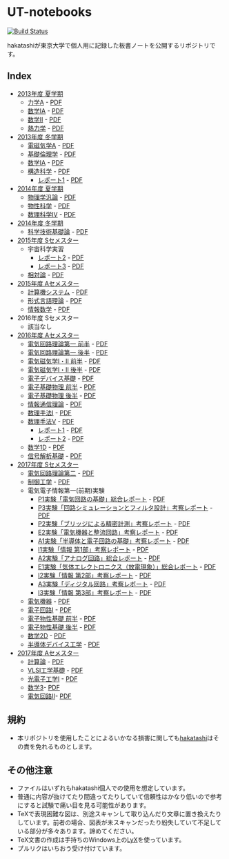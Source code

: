 # UT-notebooks

[![Build Status][travis-image]][travis-url]

[travis-image]: https://travis-ci.org/hakatashi/UT-notebooks.svg?branch=master
[travis-url]: https://travis-ci.org/hakatashi/UT-notebooks

hakatashiが東京大学で個人用に記録した板書ノートを公開するリポジトリです。

## Index

* [2013年度 夏学期](2013S)
	* [力学A](2013S/Dynamics.tex) - [PDF][Dynamics-pdf]
	* [数学IA](2013S/mathIA.tex) - [PDF][mathIA-pdf]
	* [数学II](2013S/mathII.tex) - [PDF][mathII-pdf]
	* [熱力学](2013S/thermodynamics.tex) - [PDF][thermodynamics-pdf]
* [2013年度 冬学期](2013W)
	* [電磁気学A](2013W/ElectroMagnetics.tex) - [PDF][ElectroMagnetics-pdf]
	* [基礎倫理学](2013W/Ethics.tex) - [PDF][Ethics-pdf]
	* [数学IA](2013W/MathIA-winter.tex) - [PDF][MathIA-winter-pdf]
	* [構造科学](2013W/StructualChemistry.tex) - [PDF][StructualChemistry-pdf]
		* [レポート1](2013W/StructualChemistry-report1.tex) - [PDF][StructualChemistry-report1-pdf]
* [2014年度 夏学期](2014S)
	* [物理学汎論](2014S/GeneralPhysics.tex) - [PDF][GeneralPhysics-pdf]
	* [物性科学](2014S/MaterialsChemistry.tex) - [PDF][MaterialsChemistry-pdf]
	* [数理科学IV](2014S/MathematicsIV.tex) - [PDF][MathematicsIV-pdf]
* [2014年度 冬学期](2014W)
	* [科学技術基礎論](2014W/ScientificStudy.tex) - [PDF][ScientificStudy-pdf]
* [2015年度 Sセメスター](2015S)
	* 宇宙科学実習
		* [レポート2](2015S/Astronomy-report2.tex) - [PDF][Astronomy-report2-pdf]
		* [レポート3](2015S/Astronomy-report3.tex) - [PDF][Astronomy-report3-pdf]
	* [相対論](2015S/Relative.tex) - [PDF][Relative-pdf]
* [2015年度 Aセメスター](2015A)
	* [計算機システム](2015A/ComputerSystem.tex) - [PDF][ComputerSystem-pdf]
	* [形式言語理論](2015A/FormalLanguageTheory.tex) - [PDF][FormalLanguageTheory-pdf]
	* [情報数学](2015A/InformationMathematics.tex) - [PDF][InformationMathematics-pdf]
* 2016年度 Sセメスター
	* 該当なし
* [2016年度 Aセメスター](2016A)
	* [電気回路理論第一 前半](2016A/CircuitTheory1.tex) - [PDF][CircuitTheory1-pdf]
	* [電気回路理論第一 後半](2016A/CircuitTheory1-part2.tex) - [PDF][CircuitTheory1-part2-pdf]
	* [電気磁気学I・II 前半](2016A/Electromagnetics12.tex) - [PDF][Electromagnetics12-pdf]
	* [電気磁気学I・II 後半](2016A/Electromagnetics12-part2.tex) - [PDF][Electromagnetics12-part2-pdf]
	* [電子デバイス基礎](2016A/ElectronicDevice.tex) - [PDF][ElectronicDevice-pdf]
	* [電子基礎物理 前半](2016A/ElectronicPhysics.tex) - [PDF][ElectronicPhysics-pdf]
	* [電子基礎物理 後半](2016A/ElectronicPhysics-part2.tex) - [PDF][ElectronicPhysics-part2-pdf]
	* [情報通信理論](2016A/InformationScience.tex) - [PDF][InformationScience-pdf]
	* [数理手法I](2016A/MathematicalMethodI.tex) - [PDF][MathematicalMethodI-pdf]
	* [数理手法V](2016A/MathematicalMethodV.tex) - [PDF][MathematicalMethodV-pdf]
		* [レポート1](2016A/MathematicalMethodV-report1.tex) - [PDF][MathematicalMethodV-report1-pdf]
		* [レポート2](2016A/MathematicalMethodV-report2.tex) - [PDF][MathematicalMethodV-report2-pdf]
	* [数学1D](2016A/MathematicsID.tex) - [PDF][MathematicsID-pdf]
	* [信号解析基礎](2016A/SignalAnalysys.tex) - [PDF][SignalAnalysys-pdf]
* [2017年度 Sセメスター](2017S)
	* [電気回路理論第二](2017S/CircuitTheory2.tex) - [PDF][CircuitTheory2-pdf]
	* [制御工学](2017S/ControlEngineering.tex) - [PDF][ControlEngineering-pdf]
	* 電気電子情報第一(前期)実験
		* [P1実験「電気回路の基礎」総合レポート](2017S/EEICExperiment-report-P1.tex) - [PDF][EEICExperiment-report-P1-pdf]
		* [P3実験「回路シミュレーションとフィルタ設計」考察レポート](2017S/EEICExperiment-report-P3.tex) - [PDF][EEICExperiment-report-P3-pdf]
		* [P2実験「ブリッジによる精密計測」考察レポート](2017S/EEICExperiment-report-P2.tex) - [PDF][EEICExperiment-report-P2-pdf]
		* [E2実験「電気機器と整流回路」考察レポート](2017S/EEICExperiment-report-E2.tex) - [PDF][EEICExperiment-report-E2-pdf]
		* [A1実験「半導体と電子回路の基礎」考察レポート](2017S/EEICExperiment-report-A1.tex) - [PDF][EEICExperiment-report-A1-pdf]
		* [I1実験「情報 第1部」考察レポート](2017S/EEICExperiment-report-I1.tex) - [PDF][EEICExperiment-report-I1-pdf]
		* [A2実験「アナログ回路」総合レポート](2017S/EEICExperiment-report-A2.tex) - [PDF][EEICExperiment-report-A2-pdf]
		* [E1実験「気体エレクトロニクス（放電現象）」総合レポート](2017S/EEICExperiment-report-E1.tex) - [PDF][EEICExperiment-report-E1-pdf]
		* [I2実験「情報 第2部」考察レポート](2017S/EEICExperiment-report-I2.tex) - [PDF][EEICExperiment-report-I2-pdf]
		* [A3実験「ディジタル回路」考察レポート](2017S/EEICExperiment-report-A3.tex) - [PDF][EEICExperiment-report-A3-pdf]
		* [I3実験「情報 第3部」考察レポート](2017S/EEICExperiment-report-I3.tex) - [PDF][EEICExperiment-report-I3-pdf]
	* [電気機器](2017S/ElectricMachinery.tex) - [PDF][ElectricMachinery-pdf]
	* [電子回路I](2017S/ElectronicCircuit1.tex) - [PDF][ElectronicCircuit1-pdf]
	* [電子物性基礎 前半](2017S/ElectronicProperty.tex) - [PDF][ElectronicProperty-pdf]
	* [電子物性基礎 後半](2017S/ElectronicProperty-part2.tex) - [PDF][ElectronicProperty-part2-pdf]
	* [数学2D](2017S/Mathematics2D.tex) - [PDF][Mathematics2D-pdf]
	* [半導体デバイス工学](2017S/SemiconductorDeviceEngineering.tex) - [PDF][SemiconductorDeviceEngineering-pdf]
* [2017年度 Aセメスター](2017A)
	* [計算論](2017A/ComputationTheory.tex) - [PDF][ComputationTheory-pdf]
	* [VLSI工学基礎](2017A/VLSIEngineering.tex) - [PDF][VLSIEngineering-pdf]
	* [光電子工学I](2017A/PhotoelectronicEngineering.tex) - [PDF][PhotoelectronicEngineering-pdf]
	* [数学3](2017A/Mathematics3.tex)- [PDF][Mathematics3-pdf]
	* [電気回路II](2017A/ElectronicCircuit2.tex)- [PDF][ElectronicCircuit2-pdf]

[Dynamics-pdf]: http://ut-notebooks.s3-website-ap-northeast-1.amazonaws.com/2013S/Dynamics.pdf
[mathIA-pdf]: http://ut-notebooks.s3-website-ap-northeast-1.amazonaws.com/2013S/mathIA.pdf
[mathII-pdf]: http://ut-notebooks.s3-website-ap-northeast-1.amazonaws.com/2013S/mathII.pdf
[thermodynamics-pdf]: http://ut-notebooks.s3-website-ap-northeast-1.amazonaws.com/2013S/thermodynamics.pdf
[ElectroMagnetics-pdf]: http://ut-notebooks.s3-website-ap-northeast-1.amazonaws.com/2013W/ElectroMagnetics.pdf
[Ethics-pdf]: http://ut-notebooks.s3-website-ap-northeast-1.amazonaws.com/2013W/Ethics.pdf
[MathIA-winter-pdf]: http://ut-notebooks.s3-website-ap-northeast-1.amazonaws.com/2013W/MathIA-winter.pdf
[StructualChemistry-pdf]: http://ut-notebooks.s3-website-ap-northeast-1.amazonaws.com/2013W/StructualChemistry.pdf
[StructualChemistry-report1-pdf]: http://ut-notebooks.s3-website-ap-northeast-1.amazonaws.com/2013W/StructualChemistry-report1.pdf
[GeneralPhysics-pdf]: http://ut-notebooks.s3-website-ap-northeast-1.amazonaws.com/2014S/GeneralPhysics.pdf
[MaterialsChemistry-pdf]: http://ut-notebooks.s3-website-ap-northeast-1.amazonaws.com/2014S/MaterialsChemistry.pdf
[MathematicsIV-pdf]: http://ut-notebooks.s3-website-ap-northeast-1.amazonaws.com/2014S/MathematicsIV.pdf
[ScientificStudy-pdf]: http://ut-notebooks.s3-website-ap-northeast-1.amazonaws.com/2014W/ScientificStudy.pdf
[Astronomy-report2-pdf]: http://ut-notebooks.s3-website-ap-northeast-1.amazonaws.com/2015S/Astronomy-report2.pdf
[Astronomy-report3-pdf]: http://ut-notebooks.s3-website-ap-northeast-1.amazonaws.com/2015S/Astronomy-report3.pdf
[Relative-pdf]: http://ut-notebooks.s3-website-ap-northeast-1.amazonaws.com/2015S/Relative.pdf
[ComputerSystem-pdf]: http://ut-notebooks.s3-website-ap-northeast-1.amazonaws.com/2015A/ComputerSystem.pdf
[FormalLanguageTheory-pdf]: http://ut-notebooks.s3-website-ap-northeast-1.amazonaws.com/2015A/FormalLanguageTheory.pdf
[InformationMathematics-pdf]: http://ut-notebooks.s3-website-ap-northeast-1.amazonaws.com/2015A/InformationMathematics.pdf
[CircuitTheory1-pdf]: http://ut-notebooks.s3-website-ap-northeast-1.amazonaws.com/2016A/CircuitTheory1.pdf
[CircuitTheory1-part2-pdf]: http://ut-notebooks.s3-website-ap-northeast-1.amazonaws.com/2016A/CircuitTheory1-part2.pdf
[Electromagnetics12-pdf]: http://ut-notebooks.s3-website-ap-northeast-1.amazonaws.com/2016A/Electromagnetics12.pdf
[Electromagnetics12-part2-pdf]: http://ut-notebooks.s3-website-ap-northeast-1.amazonaws.com/2016A/Electromagnetics12-part2.pdf
[ElectronicDevice-pdf]: http://ut-notebooks.s3-website-ap-northeast-1.amazonaws.com/2016A/ElectronicDevice.pdf
[ElectronicPhysics-pdf]: http://ut-notebooks.s3-website-ap-northeast-1.amazonaws.com/2016A/ElectronicPhysics.pdf
[ElectronicPhysics-part2-pdf]: http://ut-notebooks.s3-website-ap-northeast-1.amazonaws.com/2016A/ElectronicPhysics-part2.pdf
[InformationScience-pdf]: http://ut-notebooks.s3-website-ap-northeast-1.amazonaws.com/2016A/InformationScience.pdf
[MathematicalMethodI-pdf]: http://ut-notebooks.s3-website-ap-northeast-1.amazonaws.com/2016A/MathematicalMethodI.pdf
[MathematicalMethodV-pdf]: http://ut-notebooks.s3-website-ap-northeast-1.amazonaws.com/2016A/MathematicalMethodV.pdf
[MathematicalMethodV-report1-pdf]: http://ut-notebooks.s3-website-ap-northeast-1.amazonaws.com/2016A/MathematicalMethodV-report1.pdf
[MathematicalMethodV-report2-pdf]: http://ut-notebooks.s3-website-ap-northeast-1.amazonaws.com/2016A/MathematicalMethodV-report2.pdf
[MathematicsID-pdf]: http://ut-notebooks.s3-website-ap-northeast-1.amazonaws.com/2016A/MathematicsID.pdf
[SignalAnalysys-pdf]: http://ut-notebooks.s3-website-ap-northeast-1.amazonaws.com/2016A/SignalAnalysys.pdf
[CircuitTheory2-pdf]: http://ut-notebooks.s3-website-ap-northeast-1.amazonaws.com/2017S/CircuitTheory2.pdf
[ControlEngineering-pdf]: http://ut-notebooks.s3-website-ap-northeast-1.amazonaws.com/2017S/ControlEngineering.pdf
[EEICExperiment-report-P1-pdf]: http://ut-notebooks.s3-website-ap-northeast-1.amazonaws.com/2017S/EEICExperiment-report-P1.pdf
[EEICExperiment-report-P2-pdf]: http://ut-notebooks.s3-website-ap-northeast-1.amazonaws.com/2017S/EEICExperiment-report-P2.pdf
[EEICExperiment-report-P3-pdf]: http://ut-notebooks.s3-website-ap-northeast-1.amazonaws.com/2017S/EEICExperiment-report-P3.pdf
[EEICExperiment-report-E1-pdf]: http://ut-notebooks.s3-website-ap-northeast-1.amazonaws.com/2017S/EEICExperiment-report-E1.pdf
[EEICExperiment-report-E2-pdf]: http://ut-notebooks.s3-website-ap-northeast-1.amazonaws.com/2017S/EEICExperiment-report-E2.pdf
[EEICExperiment-report-A1-pdf]: http://ut-notebooks.s3-website-ap-northeast-1.amazonaws.com/2017S/EEICExperiment-report-A1.pdf
[EEICExperiment-report-A2-pdf]: http://ut-notebooks.s3-website-ap-northeast-1.amazonaws.com/2017S/EEICExperiment-report-A2.pdf
[EEICExperiment-report-A3-pdf]: http://ut-notebooks.s3-website-ap-northeast-1.amazonaws.com/2017S/EEICExperiment-report-A3.pdf
[EEICExperiment-report-I1-pdf]: http://ut-notebooks.s3-website-ap-northeast-1.amazonaws.com/2017S/EEICExperiment-report-I1.pdf
[EEICExperiment-report-I2-pdf]: http://ut-notebooks.s3-website-ap-northeast-1.amazonaws.com/2017S/EEICExperiment-report-I2.pdf
[EEICExperiment-report-I3-pdf]: http://ut-notebooks.s3-website-ap-northeast-1.amazonaws.com/2017S/EEICExperiment-report-I3.pdf
[ElectricMachinery-pdf]: http://ut-notebooks.s3-website-ap-northeast-1.amazonaws.com/2017S/ElectricMachinery.pdf
[ElectronicCircuit1-pdf]: http://ut-notebooks.s3-website-ap-northeast-1.amazonaws.com/2017S/ElectronicCircuit1.pdf
[ElectronicProperty-pdf]: http://ut-notebooks.s3-website-ap-northeast-1.amazonaws.com/2017S/ElectronicProperty.pdf
[ElectronicProperty-part2-pdf]: http://ut-notebooks.s3-website-ap-northeast-1.amazonaws.com/2017S/ElectronicProperty-part2.pdf
[Mathematics2d-pdf]: http://ut-notebooks.s3-website-ap-northeast-1.amazonaws.com/2017S/Mathematics2D.pdf
[SemiconductorDeviceEngineering-pdf]: http://ut-notebooks.s3-website-ap-northeast-1.amazonaws.com/2017S/SemiconductorDeviceEngineering.pdf
[ComputationTheory-pdf]: http://ut-notebooks.s3-website-ap-northeast-1.amazonaws.com/2017A/ComputationTheory.pdf
[VLSIEngineering-pdf]: http://ut-notebooks.s3-website-ap-northeast-1.amazonaws.com/2017A/VLSIEngineering.pdf
[PhotoelectronicEngineering-pdf]: http://ut-notebooks.s3-website-ap-northeast-1.amazonaws.com/2017A/PhotoelectronicEngineering.pdf
[Mathematics3-pdf]: http://ut-notebooks.s3-website-ap-northeast-1.amazonaws.com/2017A/Mathematics3.pdf
[ElectronicCircuit2-pdf]: http://ut-notebooks.s3-website-ap-northeast-1.amazonaws.com/2017A/ElectronicCircuit2.pdf

## 規約

* 本リポジトリを使用したことによるいかなる損害に関しても[hakatashi](https://github.com/hakatashi)はその責を免れるものとします。

## その他注意

* ファイルはいずれもhakatashi個人での使用を想定しています。
* 普通に内容が抜けてたり間違ってたりしていて信頼性はかなり低いので参考にすると試験で痛い目を見る可能性があります。
* TeXで表現困難な図は、別途スキャンして取り込んだり文章に置き換えたりしています。前者の場合、図表が未スキャンだったり紛失していて不足している部分が多々あります。諦めてください。
* TeX文書の作成は手持ちのWindows上の[LyX](https://www.lyx.org/)を使っています。
* プルリクはいちおう受け付けています。
